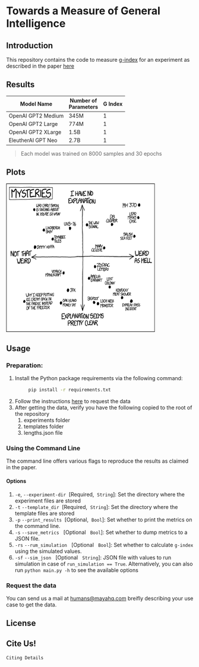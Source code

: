 # Towards a Measure of General Intelligence
## Introduction
This repository contains the code to measure [g-index](definitions.md) for an experiment as described in the paper [here](https://www.example.com)
## Results 

<table>
<thead>
<tr>
<th>Model Name</th>
<th>Number of <br> Parameters</th>
<th> G Index</th>
</tr>
</thead>
<tbody>
<tr>
<td>OpenAI GPT2 Medium</td>
<td>345M</td>
<td>1</td>
</tr>
<tr>
<td>OpenAI GPT2 Large</td>
<td>774M</td>
<td>1</td>
</tr>
<tr>
<td>OpenAI GPT2 XLarge</td>
<td>1.5B</td>
<td>1</td>
</tr>
<tr>
<td>EleutherAI GPT Neo</td>
<td>2.7B</td>
<td>1</td>
</tr>
</tbody>
</table>
<blockquote>
 Each model was trained on 8000 samples and 30 epochs 
</blockquote>

## Plots
<!-- [Replace this with a useful plot](images/sample.png "Replace this with a useful plot") -->
<img src="images/sample.png" alt="Replace this with a useful plot" style="height: 400px; width:400px;"/>

## Usage
### Preparation:
1. Install the Python package requirements via the following command:
   ```bash
        pip install -r requirements.txt
    ```
2. Follow the instructions [here](#request-the-data) to request the data
3. After getting the data, verify you have the following copied to the root of the repository
    1. experiments folder
    2. templates folder
    3. lengths.json file

### Using the Command Line 
The command line offers various flags to reproduce the results as claimed in the paper.

#### Options
1. `-e`, `--experiment-dir` &nbsp;[Required,&nbsp; `String`]: Set the directory where the experiment files are stored
2. `-t` `--template_dir`  &nbsp;[Required,&nbsp; `String`]: Set the directory where the template files are stored
3. `-p` `--print_results` &nbsp;[Optional,&nbsp; `Bool`]: Set whether to print the metrics on the command line.
4. `-s` `--save_metrics` &nbsp; [Optional &nbsp; `Bool`]: Set whether to dump metrics to a JSON file.
5. `-rs` `--rum_simulation` &nbsp; [Optional &nbsp; `Bool`]: Set whether to calculate `g-index` using the simulated values.
6. `-sf` `--sim_json` &nbsp; [Optional &nbsp; `String`]: JSON file with values to run simulation in case of `run_simulation == True`. 
Alternatively, you can also run `python main.py -h` to see the available options
### Request the data
You can send us a mail at [humans@mayahq.com](mailto:humans@mayahq.com) breifly describing your use case to get the data.

## License

## Cite Us!
```
Citing Details
```
